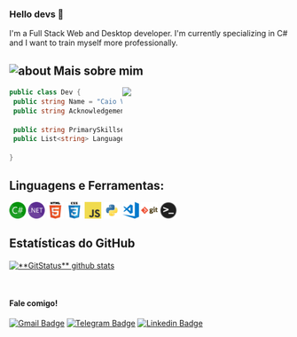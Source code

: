 ### Hello devs 👋

I'm a Full Stack Web and Desktop developer. I'm currently specializing in C# and I want to train myself more professionally.

## <img width="45" alt="about" src="https://www.pngkit.com/png/full/357-3573451_many-programmers-know-at-least-2-or-3.png"> Mais sobre mim

<img align="right" width="300" src="https://i2.wp.com/allhtaccess.info/wp-content/uploads/2018/03/programming.gif?fit=1281%2C716&ssl=1" />

```csharp
public class Dev {
 public string Name = "Caio Victor Vale";
 public string Acknowledgements = "Web and Desktop";
 
 public string PrimarySkillset = "FullstackDev";
 public List<string> Languages = listOf("C#", "Python", "C", "Java") ;

}
```

## **Linguagens e Ferramentas:**  

<code><img height="30" src="https://raw.githubusercontent.com/github/explore/80688e429a7d4ef2fca1e82350fe8e3517d3494d/topics/csharp/csharp.png"></code>
<code><img height="30" src="https://raw.githubusercontent.com/github/explore/80688e429a7d4ef2fca1e82350fe8e3517d3494d/topics/dotnet/dotnet.png"></code>
<code><img height="30" src="https://raw.githubusercontent.com/github/explore/80688e429a7d4ef2fca1e82350fe8e3517d3494d/topics/html/html.png"></code>
<code><img height="30" src="https://raw.githubusercontent.com/github/explore/80688e429a7d4ef2fca1e82350fe8e3517d3494d/topics/css/css.png"></code>
<code><img height="30" src="https://raw.githubusercontent.com/github/explore/80688e429a7d4ef2fca1e82350fe8e3517d3494d/topics/javascript/javascript.png"></code>
<code><img height="30" src="https://raw.githubusercontent.com/github/explore/80688e429a7d4ef2fca1e82350fe8e3517d3494d/topics/python/python.png"></code>
<code><img height="30" src="https://raw.githubusercontent.com/github/explore/80688e429a7d4ef2fca1e82350fe8e3517d3494d/topics/visual-studio-code/visual-studio-code.png"></code>
<code><img height="30" src="https://raw.githubusercontent.com/github/explore/80688e429a7d4ef2fca1e82350fe8e3517d3494d/topics/git/git.png"></code>
<code><img height="30" src="https://raw.githubusercontent.com/github/explore/80688e429a7d4ef2fca1e82350fe8e3517d3494d/topics/terminal/terminal.png"></code>


## **Estatísticas do GitHub**

<a href="https://github.com/caiovale1921">
 <img align="center" src="https://github-readme-stats.vercel.app/api?username=caiovale1921&show_icons=true&theme=dracula&line_height=27" alt="**GitStatus** github stats"/>
</a>

[whatsapp]: https://api.whatsapp.com/send?l=pt-BR&phone=5524999549856
[telegram]: https://t.me/Eu_Nao_Sei
[gmail]: mailto:caio1921vic@gmail.com
[linkedin]: https://www.linkedin.com/in/caio-victor-820a981a6/
<br>

#### Fale comigo!

[![Gmail Badge](https://img.shields.io/badge/Gmail-D14836?style=for-the-badge&logoColor=white:mailto:caio1921vic@gmail.com)][gmail]
[![Telegram Badge](	https://img.shields.io/badge/Telegram-2CA5E0?style=for-the-badge&logoColor=white:https://t.me/Eu_Nao_Sei)][telegram]
[![Linkedin Badge](https://img.shields.io/badge/LinkedIn-0077B5?style=for-the-badge&logoColor=white:https://www.linkedin.com/in/caio-victor-820a981a6/)][linkedin]

